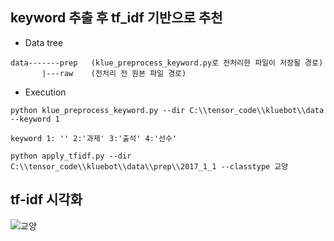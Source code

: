 ## keyword 추출 후 tf_idf 기반으로 추천

- Data tree  
```
data-------prep   (klue_preprocess_keyword.py로 전처리한 파일이 저장될 경로)
       |---raw    (전처리 전 원본 파일 경로)
```

- Execution  

```
python klue_preprocess_keyword.py --dir C:\\tensor_code\\kluebot\\data --keyword 1

keyword 1: '' 2:'과제' 3:'출석' 4:'선수'

python apply_tfidf.py --dir C:\\tensor_code\\kluebot\\data\\prep\\2017_1_1 --classtype 교양

```  

## tf-idf 시각화
![교양](..\..\Recommendation_System\embedding\output\tf_idf_doc)


